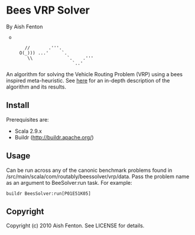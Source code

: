 # Bees VRP Solver
By Aish Fenton

	 o
		    
		   //       .'''.
		 O(_))) ...'     `.
			\\             `.    .'''
		                     `..'

An algorithm for solving the Vehicle Routing Problem (VRP) using a bees inspired meta-heuristic. See [here](http://www.scribd.com/fullscreen/87621958?access_key=key-xpfqkadpu870u9xkebt) for an in-depth description of the algorithm and its results. 


## Install

Prerequisites are:

  - Scala 2.9.x
  - Buildr (http://buildr.apache.org/)

## Usage
Can be run across any of the canonic benchmark problems found in /src/main/scala/com/routably/beessolver/vrp/data. Pass the problem name as an argument to BeeSolver:run task. For example: 
	
	buildr BeesSolver:run[P01E51K05]

## Copyright

Copyright (c) 2010 Aish Fenton. See LICENSE for details.
